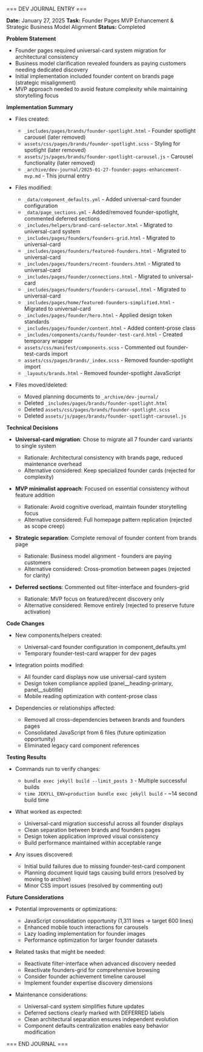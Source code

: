 === DEV JOURNAL ENTRY ===

**Date:** January 27, 2025
**Task:** Founder Pages MVP Enhancement & Strategic Business Model Alignment
**Status:** Completed

**Problem Statement**
- Founder pages required universal-card system migration for architectural consistency
- Business model clarification revealed founders as paying customers needing dedicated discovery
- Initial implementation included founder content on brands page (strategic misalignment)
- MVP approach needed to avoid feature complexity while maintaining storytelling focus

**Implementation Summary**
- Files created:
  - `_includes/pages/brands/founder-spotlight.html` - Founder spotlight carousel (later removed)
  - `assets/css/pages/brands/founder-spotlight.scss` - Styling for spotlight (later removed)
  - `assets/js/pages/brands/founder-spotlight-carousel.js` - Carousel functionality (later removed)
  - `_archive/dev-journal/2025-01-27-founder-pages-enhancement-mvp.md` - This journal entry

- Files modified:
  - `_data/component_defaults.yml` - Added universal-card founder configuration
  - `_data/page_sections.yml` - Added/removed founder-spotlight, commented deferred sections
  - `_includes/helpers/brand-card-selector.html` - Migrated to universal-card system
  - `_includes/pages/founders/founders-grid.html` - Migrated to universal-card
  - `_includes/pages/founders/featured-founders.html` - Migrated to universal-card
  - `_includes/pages/founders/recent-founders.html` - Migrated to universal-card
  - `_includes/pages/founder/connections.html` - Migrated to universal-card
  - `_includes/pages/founders/founders-carousel.html` - Migrated to universal-card
  - `_includes/pages/home/featured-founders-simplified.html` - Migrated to universal-card
  - `_includes/pages/founder/hero.html` - Applied design token standards
  - `_includes/pages/founder/content.html` - Added content-prose class
  - `_includes/components/cards/founder-test-card.html` - Created temporary wrapper
  - `assets/css/manifest/components.scss` - Commented out founder-test-cards import
  - `assets/css/pages/brands/_index.scss` - Removed founder-spotlight import
  - `_layouts/brands.html` - Removed founder-spotlight JavaScript

- Files moved/deleted:
  - Moved planning documents to `_archive/dev-journal/`
  - Deleted `_includes/pages/brands/founder-spotlight.html`
  - Deleted `assets/css/pages/brands/founder-spotlight.scss`
  - Deleted `assets/js/pages/brands/founder-spotlight-carousel.js`

**Technical Decisions**
- **Universal-card migration**: Chose to migrate all 7 founder card variants to single system
  - Rationale: Architectural consistency with brands page, reduced maintenance overhead
  - Alternative considered: Keep specialized founder cards (rejected for complexity)

- **MVP minimalist approach**: Focused on essential consistency without feature addition
  - Rationale: Avoid cognitive overload, maintain founder storytelling focus
  - Alternative considered: Full homepage pattern replication (rejected as scope creep)

- **Strategic separation**: Complete removal of founder content from brands page
  - Rationale: Business model alignment - founders are paying customers
  - Alternative considered: Cross-promotion between pages (rejected for clarity)

- **Deferred sections**: Commented out filter-interface and founders-grid
  - Rationale: MVP focus on featured/recent discovery only
  - Alternative considered: Remove entirely (rejected to preserve future activation)

**Code Changes**
- New components/helpers created:
  - Universal-card founder configuration in component_defaults.yml
  - Temporary founder-test-card wrapper for dev pages

- Integration points modified:
  - All founder card displays now use universal-card system
  - Design token compliance applied (panel__heading-primary, panel__subtitle)
  - Mobile reading optimization with content-prose class

- Dependencies or relationships affected:
  - Removed all cross-dependencies between brands and founders pages
  - Consolidated JavaScript from 6 files (future optimization opportunity)
  - Eliminated legacy card component references

**Testing Results**
- Commands run to verify changes:
  - `bundle exec jekyll build --limit_posts 3` - Multiple successful builds
  - `time JEKYLL_ENV=production bundle exec jekyll build` - ~14 second build time

- What worked as expected:
  - Universal-card migration successful across all founder displays
  - Clean separation between brands and founders pages
  - Design token application improved visual consistency
  - Build performance maintained within acceptable range

- Any issues discovered:
  - Initial build failures due to missing founder-test-card component
  - Planning document liquid tags causing build errors (resolved by moving to archive)
  - Minor CSS import issues (resolved by commenting out)

**Future Considerations**
- Potential improvements or optimizations:
  - JavaScript consolidation opportunity (1,311 lines → target 600 lines)
  - Enhanced mobile touch interactions for carousels
  - Lazy loading implementation for founder images
  - Performance optimization for larger founder datasets

- Related tasks that might be needed:
  - Reactivate filter-interface when advanced discovery needed
  - Reactivate founders-grid for comprehensive browsing
  - Consider founder achievement timeline carousel
  - Implement founder expertise discovery dimensions

- Maintenance considerations:
  - Universal-card system simplifies future updates
  - Deferred sections clearly marked with DEFERRED labels
  - Clean architectural separation ensures independent evolution
  - Component defaults centralization enables easy behavior modification

=== END JOURNAL ===